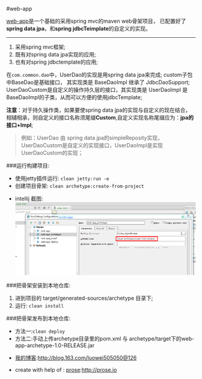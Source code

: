 #web-app

[web-app](https://github.com/luowei/web-app)是一个基础的采用spring mvc的maven web骨架项目，
已配置好了**spring data jpa**，和**spring jdbcTeimplate**的自定义的实现。

-------------------------------------------------------------
1. 采用spring mvc框架;
2. 既有对spring data jpa实现的应用;
3. 也有对spring jdbctemplate的应用;


在`com.common.dao`中，UserDao的实现是用spring data jpa来完成;
custom子包中BaseDao是基础接口， 其实现类是 BaseDaoImpl 继承了 JdbcDaoSupport;
UserDaoCustom是自定义的操作持久层的接口，其实现类是 UserDaoImpl 是BaseDaoImpl的子类，从而可以方便的使用jdbcTemplate;


**注意**：对于持久操作类，如果要使spring data jpa的实现与自定义的现在结合，相辅相承，则自定义的接口名称须尾缀**Custom**,自定义实现名称尾缀应为：**jpa的接口+Impl**;

> 例如：UserDao 由 spring data jpa的simpleReposity实现，UserDaoCustom是自定义的实现接口，UserDaoImpl是实现UserDaoCustom的实现；


###运行构建项目:
- 使用jetty插件运行: `clean jetty:run -e`
- 创建项目骨架: `clean archetype:create-from-project`
* intellij 截图:
![创建项目骨架 maven build](https://github.com/luowei/web-app/blob/master/doc/img/archetype.png)



###把骨架安装到本地仓库:
1. 进到项目的 target/generated-sources/archetype 目录下;
2. 运行: `clean install`


###把骨架发布到本地仓库:
 * 方法一:`clean deploy`
 * 方法二:手动上传archetype目录里的pom.xml 与 archetype/target下的web-app-archetype-1.0-RELEASE.jar




- [我的博客](http://blog.163.com/luowei505050@126):http://blog.163.com/luowei505050@126

- create with help of : [prose](http://prose.io):http://prose.io








